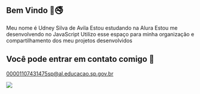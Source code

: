 ## Bem Vindo 🧠🚭
Meu nome é Udney Silva de Avila
Estou estudando na Alura
Estou me desenvolvendo no JavaScript
Utilizo esse espaço para minha organização e compartilhamento dos meu projetos desenvolvidos

## Você pode entrar em contato comigo 📧

00001107431475sp@al.educacao.sp.gov.br

![](![image](https://github.com/Udney0677/Udney0677/assets/173798633/dca524d6-04cd-43dd-938a-a9ab0c81ccc5)
) 
